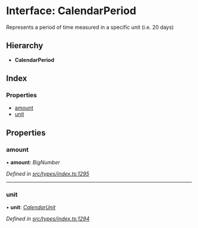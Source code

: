 # Interface: CalendarPeriod

Represents a period of time measured in a specific unit (i.e. 20 days)

## Hierarchy

* **CalendarPeriod**

## Index

### Properties

* [amount](calendarperiod.md#amount)
* [unit](calendarperiod.md#unit)

## Properties

###  amount

• **amount**: *BigNumber*

*Defined in [src/types/index.ts:1295](https://github.com/PolymeshAssociation/polymesh-sdk/blob/46845947/src/types/index.ts#L1295)*

___

###  unit

• **unit**: *[CalendarUnit](../enums/calendarunit.md)*

*Defined in [src/types/index.ts:1294](https://github.com/PolymeshAssociation/polymesh-sdk/blob/46845947/src/types/index.ts#L1294)*
